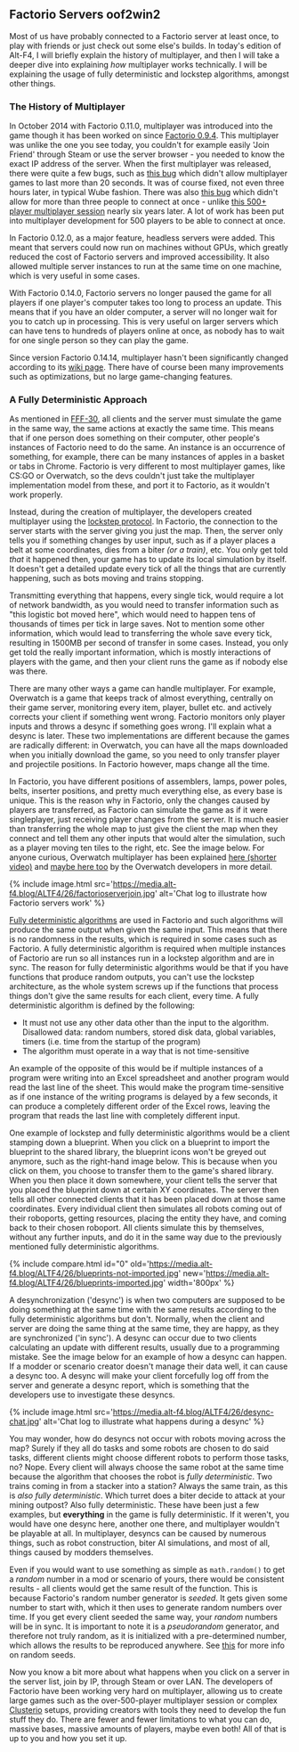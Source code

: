 ## Factorio Servers <author>oof2win2</author>

Most of us have probably connected to a Factorio server at least once, to play with friends or just check out some else's builds. In today's edition of Alt-F4, I will briefly explain the history of multiplayer, and then I will take a deeper dive into explaining *how* multiplayer works technically. I will be explaining the usage of fully deterministic and lockstep algorithms, amongst other things.

### The History of Multiplayer

In October 2014 with Factorio 0.11.0, multiplayer was introduced into the game though it has been worked on since [Factorio 0.9.4](https://www.factorio.com/blog/post/fff-26). This multiplayer was unlike the one you see today, you couldn't for example easily 'Join Friend' through Steam or use the server browser - you needed to know the exact IP address of the server. When the first multiplayer was released, there were quite a few bugs, such as [this bug](https://forums.factorio.com/viewtopic.php?t=6285) which didn't allow multiplayer games to last more than 20 seconds. It was of course fixed, not even three hours later, in typical Wube fashion. There was also [this bug](https://forums.factorio.com/viewtopic.php?t=6414) which didn't allow for more than three people to connect at once - unlike [this 500+ player multiplayer session](https://www.factorio.com/blog/post/fff-332) nearly six years later. A lot of work has been put into multiplayer development for 500 players to be able to connect at once.

In Factorio 0.12.0, as a major feature, headless servers were added. This meant that servers could now run on machines without GPUs, which greatly reduced the cost of Factorio servers and improved accessibility. It also allowed multiple server instances to run at the same time on one machine, which is very useful in some cases.

With Factorio 0.14.0, Factorio servers no longer paused the game for all players if one player's computer takes too long to process an update. This means that if you have an older computer, a server will no longer wait for you to catch up in processing. This is very useful on larger servers which can have tens to hundreds of players online at once, as nobody has to wait for one single person so they can play the game.

Since version Factorio 0.14.14, multiplayer hasn't been significantly changed according to its [wiki page](https://wiki.factorio.com/multiplayer#History). There have of course been many improvements such as optimizations, but no large game-changing features.

### A Fully Deterministic Approach

As mentioned in [FFF-30](https://www.factorio.com/blog/post/fff-30), all clients and the server must simulate the game in the same way, the same actions at exactly the same time. This means that if one person does something on their computer, other people's instances of Factorio need to do the same. An instance is an occurrence of something, for example, there can be many instances of apples in a basket or tabs in Chrome. Factorio is very different to most multiplayer games, like CS:GO or Overwatch, so the devs couldn't just take the multiplayer implementation model from these, and port it to Factorio, as it wouldn't work properly.

Instead, during the creation of multiplayer, the developers created multiplayer using the [lockstep protocol](https://en.wikipedia.org/wiki/Lockstep_protocol). In Factorio, the connection to the server starts with the server giving you just the map. Then, the server only tells you if something changes by user input, such as if a player places a belt at some coordinates, dies from a biter *(or a train)*, etc. You only get told *that* it happened then, your game has to update its local simulation by itself. It doesn't get a detailed update every tick of all the things that are currently happening, such as bots moving and trains stopping.

Transmitting everything that happens, every single tick, would require a lot of network bandwidth, as you would need to transfer information such as "this logistic bot moved here", which would need to happen tens of thousands of times per tick in large saves. Not to mention some other information, which would lead to transferring the whole save every tick, resulting in 1500MB per second of transfer in some cases. Instead, you only get told the really important information, which is mostly interactions of players with the game, and then your client runs the game as if nobody else was there.

There are many other ways a game can handle multiplayer. For example, Overwatch is a game that keeps track of almost everything, centrally on their game server, monitoring every item, player, bullet etc. and actively corrects your client if something went wrong. Factorio monitors only player inputs and throws a desync if something goes wrong. I'll explain what a desync is later. These two implementations are different because the games are radically different: in Overwatch, you can have all the maps downloaded when you initially download the game, so you need to only transfer player and projectile positions. In Factorio however, maps change all the time. 

In Factorio, you have different positions of assemblers, lamps, power poles, belts, inserter positions, and pretty much everything else, as every base is unique. This is the reason why in Factorio, only the changes caused by players are transferred, as Factorio can simulate the game as if it were singleplayer, just receiving player changes from the server. It is much easier than transferring the whole map to just give the client the map when they connect and tell them any other inputs that would alter the simulation, such as a player moving ten tiles to the right, etc. See the image below. For anyone curious, Overwatch multiplayer has been explained [here (shorter video)](https://www.youtube.com/watch?v=vTH2ZPgYujQ) and [maybe here too](https://www.youtube.com/watch?v=W3aieHjyNvw) by the Overwatch developers in more detail.

{% include image.html src='https://media.alt-f4.blog/ALTF4/26/factorioserverjoin.jpg' alt='Chat log to illustrate how Factorio servers work' %}

[Fully deterministic algorithms](https://en.wikipedia.org/wiki/Deterministic_algorithm) are used in Factorio and such algorithms will produce the same output when given the same input. This means that there is no randomness in the results, which is required in some cases such as Factorio. A fully deterministic algorithm is required when multiple instances of Factorio are run so all instances run in a lockstep algorithm and are in sync. The reason for fully deterministic algorithms would be that if you have functions that produce random outputs, you can't use the lockstep architecture, as the whole system screws up if the functions that process things don't give the same results for each client, every time. A fully deterministic algorithm is defined by the following:

* It must not use any other data other than the input to the algorithm. Disallowed data: random numbers, stored disk data, global variables, timers (i.e. time from the startup of the program)
* The algorithm must operate in a way that is not time-sensitive

An example of the opposite of this would be if multiple instances of a program were writing into an Excel spreadsheet and another program would read the last line of the sheet. This would make the program time-sensitive as if one instance of the writing programs is delayed by a few seconds, it can produce a completely different order of the Excel rows, leaving the program that reads the last line with completely different input.

One example of lockstep and fully deterministic algorithms would be a client stamping down a blueprint. When you click on a blueprint to import the blueprint to the shared library, the blueprint icons won't be greyed out anymore, such as the right-hand image below. This is because when you click on them, you choose to transfer them to the game's shared library. When you then place it down somewhere, your client tells the server that you placed the blueprint down at certain XY coordinates. The server then tells all other connected clients that it has been placed down at those same coordinates. Every individual client then simulates all robots coming out of their roboports, getting resources, placing the entity they have, and coming back to their chosen roboport. All clients simulate this by themselves, without any further inputs, and do it in the same way due to the previously mentioned fully deterministic algorithms.

{% include compare.html id="0" old='https://media.alt-f4.blog/ALTF4/26/blueprints-not-imported.jpg' new='https://media.alt-f4.blog/ALTF4/26/blueprints-imported.jpg' width='800px' %}

A desynchronization ('desync') is when two computers are supposed to be doing something at the same time with the same results according to the fully deterministic algorithms but don't. Normally, when the client and server are doing the same thing at the same time, they are happy, as they are synchronized ('in sync'). A desync can occur due to two clients calculating an update with different results, usually due to a programming mistake. See the image below for an example of how a desync can happen. If a modder or scenario creator doesn't manage their data well, it can cause a desync too. A desync will make your client forcefully log off from the server and generate a desync report, which is something that the developers use to investigate these desyncs.

{% include image.html src='https://media.alt-f4.blog/ALTF4/26/desync-chat.jpg' alt='Chat log to illustrate what happens during a desync' %}

You may wonder, how do desyncs not occur with robots moving across the map? Surely if they all do tasks and some robots are chosen to do said tasks, different clients might choose different robots to perform those tasks, no? Nope. Every client will always choose the same robot at the same time because the algorithm that chooses the robot is *fully deterministic*. Two trains coming in from a stacker into a station? Always the same train, as this is *also fully deterministic*. Which turret does a biter decide to attack at your mining outpost? Also fully deterministic. These have been just a few examples, but **everything** in the game is fully deterministic. If it weren't, you would have one desync here, another one there, and multiplayer wouldn't be playable at all. In multiplayer, desyncs can be caused by numerous things, such as robot construction, biter AI simulations, and most of all, things caused by modders themselves.

Even if you would want to use something as simple as `math.random()` to get a *random* number in a mod or scenario of yours, there would be consistent results - all clients would get the same result of the function. This is because Factorio's random number generator is *seeded*. It gets given some number to start with, which it then uses to generate random numbers over time. If you get every client seeded the same way, your *random* numbers will be in sync. It is important to note it is a *pseudorandom* generator, and therefore not truly random, as it is initialized with a pre-determined number, which allows the results to be reproduced anywhere. See [this](https://en.wikipedia.org/wiki/Random_seed) for more info on random seeds.

Now you know a bit more about what happens when you click on a server in the server list, join by IP, through Steam or over LAN. The developers of Factorio have been working very hard on multiplayer, allowing us to create large games such as the over-500-player multiplayer session or complex [Clusterio](https://alt-f4.blog/ALTF4-18/#the-road-to-clusterio-20-hornwitser) setups, providing creators with tools they need to develop the fun stuff they do. There are fewer and fewer limitations to what you can do, massive bases, massive amounts of players, maybe even both! All of that is up to you and how you set it up.
